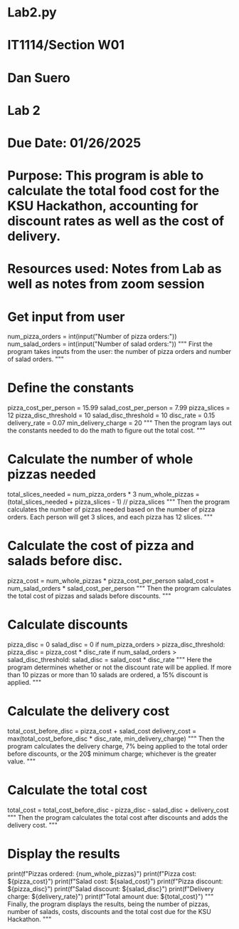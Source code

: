 # Lab2.py
# IT1114/Section W01
# Dan Suero
# Lab 2
# Due Date: 01/26/2025
# Purpose: This program is able to calculate the total food cost for the KSU Hackathon, accounting for discount rates as well as the cost of delivery.
# Resources used: Notes from Lab as well as notes from zoom session

# Get input from user
num_pizza_orders = int(input("Number of pizza orders:"))
num_salad_orders = int(input("Number of salad orders:"))
"""
First the program takes inputs from the user: the number of pizza orders and number of salad orders.
"""
# Define the constants
pizza_cost_per_person = 15.99
salad_cost_per_person = 7.99
pizza_slices = 12
pizza_disc_threshold = 10
salad_disc_threshold = 10
disc_rate = 0.15
delivery_rate = 0.07
min_delivery_charge = 20
"""
Then the program lays out the constants needed to do the math to figure out the total cost.
"""
# Calculate the number of whole pizzas needed
total_slices_needed = num_pizza_orders * 3
num_whole_pizzas = (total_slices_needed + pizza_slices - 1) //  pizza_slices
"""
Then the program calculates the number of pizzas needed based on the number of pizza orders. Each person will get 3 slices, and each pizza has 12 slices.
"""
# Calculate the cost of pizza and salads before disc.
pizza_cost = num_whole_pizzas * pizza_cost_per_person
salad_cost = num_salad_orders * salad_cost_per_person
"""
Then the program calculates the total cost of pizzas and salads before discounts.
"""
# Calculate discounts
pizza_disc = 0
salad_disc = 0 
if num_pizza_orders > pizza_disc_threshold:
    pizza_disc = pizza_cost * disc_rate
if num_salad_orders > salad_disc_threshold:
    salad_disc = salad_cost * disc_rate
"""
Here the program determines whether or not the discount rate will be applied. If more than 10 pizzas or more than 10 salads are ordered, a 15% discount is applied.
"""
# Calculate the delivery cost
total_cost_before_disc = pizza_cost + salad_cost
delivery_cost = max(total_cost_before_disc * disc_rate, min_delivery_charge)
"""
Then the program calculates the delivery charge, 7% being applied to the total order before discounts, or the 20$ minimum charge; whichever is the greater value.
"""
# Calculate the total cost
total_cost = total_cost_before_disc - pizza_disc - salad_disc + delivery_cost
"""
Then the program calculates the total cost after discounts and adds the delivery cost.
"""
# Display the results
print(f"Pizzas ordered: {num_whole_pizzas}")
print(f"Pizza cost: ${pizza_cost}")
print(f"Salad cost: ${salad_cost}")
print(f"Pizza discount: ${pizza_disc}")
print(f"Salad discount: ${salad_disc}")
print(f"Delivery charge: ${delivery_rate}")
print(f"Total amount due: ${total_cost}")
"""
Finally, the program displays the results, being the number of pizzas, number of salads, costs, discounts and the total cost due for the KSU Hackathon.
"""
